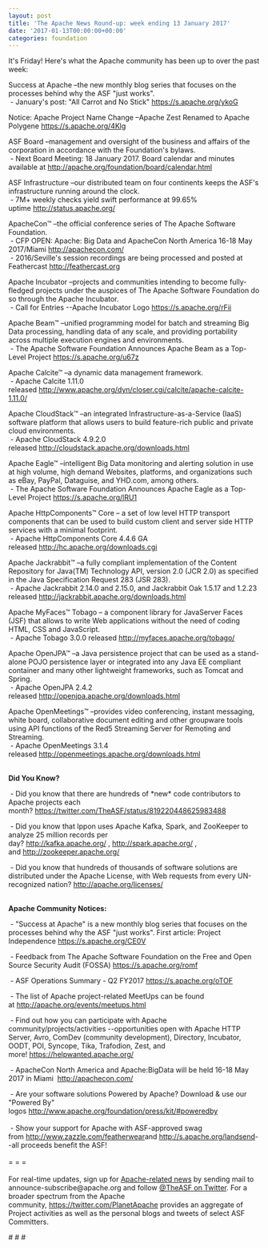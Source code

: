 ```yaml
---
layout: post
title: 'The Apache News Round-up: week ending 13 January 2017'
date: '2017-01-13T00:00:00+00:00'
categories: foundation
---
```

<p>It's Friday! Here's what the Apache community has been up to over the past week:</p> 
  <div> 
    <p>Success at Apache –the new monthly blog series that focuses on the processes behind why the ASF &quot;just works&quot;. &nbsp; <br />&nbsp;- January's post: &quot;All Carrot and No Stick&quot; <a href="https://s.apache.org/ykoG">https://s.apache.org/ykoG</a></p> 
    <p>Notice: Apache Project Name Change –Apache Zest Renamed to Apache Polygene <a href="https://s.apache.org/4Klg%20">https://s.apache.org/4Klg </a></p> 
    <p>ASF Board –management and oversight of the business and affairs of the corporation in accordance with the Foundation's bylaws.<br />&nbsp;- Next Board Meeting: 18 January 2017. Board calendar and minutes available at&nbsp;<a href="http://apache.org/foundation/board/calendar.html">http://apache.org/foundation/board/calendar.html</a></p> 
    <p>ASF Infrastructure –our distributed team on four continents keeps the ASF's infrastructure running around the clock.<br />&nbsp;- 7M+ weekly checks yield swift performance at 99.65% uptime&nbsp;<a href="http://status.apache.org/">http://status.apache.org/</a></p> 
  </div> 
  <div> 
    <p><a href="http://status.apache.org/"></a>ApacheCon™ –the official conference series of The Apache Software Foundation.<br />&nbsp;- CFP OPEN: Apache: Big Data and ApacheCon North America 16-18 May 2017/Miami&nbsp;<a href="http://apachecon.com/">http://apachecon.com/</a><br />&nbsp;- 2016/Seville's session recordings are being processed and posted at Feathercast&nbsp;<a href="http://feathercast.org/">http://feathercast.org</a></p> 
    <p>Apache Incubator&nbsp;–projects and communities intending to become fully-fledged projects under the auspices of The Apache Software Foundation do so through the Apache Incubator.<br />&nbsp;- Call for Entries --Apache Incubator Logo <a href="https://s.apache.org/rFii">https://s.apache.org/rFii</a></p> 
    <p>Apache Beam™ –unified programming model for batch and streaming Big Data processing, handling data of any scale, and providing portability across multiple execution engines and environments.<br />&nbsp;- The Apache Software Foundation Announces Apache Beam as a Top-Level Project <a href="https://s.apache.org/u67z">https://s.apache.org/u67z</a></p> 
    <p>Apache Calcite™ –a dynamic data management framework.<br />&nbsp;- Apache Calcite 1.11.0 released&nbsp;<a href="http://www.apache.org/dyn/closer.cgi/calcite/apache-calcite-1.11.0/">http://www.apache.org/dyn/closer.cgi/calcite/apache-calcite-1.11.0/</a></p> 
    <p>Apache CloudStack™ –an integrated Infrastructure-as-a-Service (IaaS) software platform that allows users to build feature-rich public and private cloud environments.<br />&nbsp;- Apache CloudStack 4.9.2.0 released&nbsp;<a href="http://cloudstack.apache.org/downloads.html">http://cloudstack.apache.org/downloads.html</a></p> 
    <p>Apache Eagle™ –intelligent Big Data monitoring and alerting solution in use at high volume, high demand Websites, platforms, and organizations such as eBay, PayPal, Dataguise, and YHD.com, among others. <br />&nbsp;- The Apache Software Foundation Announces Apache Eagle as a Top-Level Project&nbsp;<a href="https://s.apache.org/lRU1">https://s.apache.org/lRU1</a></p> 
    <p>Apache HttpComponents™ Core – a set of low level HTTP transport components that can be used to build custom client and server side HTTP services with a minimal footprint.<br />&nbsp;- Apache HttpComponents Core 4.4.6 GA released&nbsp;<a href="http://hc.apache.org/downloads.cgi">http://hc.apache.org/downloads.cgi</a></p> 
    <p>Apache Jackrabbit™ –a fully compliant implementation of the Content Repository for Java(TM) Technology API, version 2.0 (JCR 2.0) as specified in the Java Specification Request 283 (JSR 283).<br />&nbsp;- Apache Jackrabbit 2.14.0 and 2.15.0, and Jackrabbit Oak 1.5.17 and 1.2.23 released&nbsp;<a href="http://jackrabbit.apache.org/downloads.html">http://jackrabbit.apache.org/downloads.html</a></p> 
    <p>Apache MyFaces™ Tobago – a component library for JavaServer Faces (JSF) that allows to write Web applications without the need of coding HTML, CSS and JavaScript.<br />&nbsp;- Apache Tobago 3.0.0 released&nbsp;<a href="http://myfaces.apache.org/tobago/">http://myfaces.apache.org/tobago/</a></p> 
    <p>Apache OpenJPA™ –a Java persistence project that can be used as a stand-alone POJO persistence layer or integrated into any Java EE compliant container and many other lightweight frameworks, such as Tomcat and Spring.<br />&nbsp;- Apache OpenJPA 2.4.2 released&nbsp;<a href="http://openjpa.apache.org/downloads.html">http://openjpa.apache.org/downloads.html</a></p> 
    <p>Apache OpenMeetings™ –provides video conferencing, instant messaging, white board, collaborative document editing and other groupware tools using API functions of the Red5 Streaming Server for Remoting and Streaming.<br />&nbsp;- Apache OpenMeetings 3.1.4 released&nbsp;<a href="http://openmeetings.apache.org/downloads.html">http://openmeetings.apache.org/downloads.html</a></p> 
    <p><strong><br />Did You Know?</strong></p> 
    <p><a href="http://qpid.apache.org/download.html"></a></p>&nbsp;- Did you know that there are hundreds of *new* code contributors to Apache projects each month?&nbsp;<a href="https://twitter.com/TheASF/status/819220448625983488">https://twitter.com/TheASF/status/819220448625983488</a><br /> 
    <p>&nbsp;- Did you know that Ippon uses Apache Kafka, Spark, and ZooKeeper to analyze 25 million records per day?&nbsp;<a href="http://kafka.apache.org/">http://kafka.apache.org/</a>&nbsp;,&nbsp;<a href="http://spark.apache.org/">http://spark.apache.org/</a>&nbsp;, and&nbsp;<a href="http://zookeeper.apache.org/">http://zookeeper.apache.org/</a></p> 
    <p>&nbsp;- Did you know that hundreds of thousands of software solutions are distributed under the Apache License, with Web requests from every UN-recognized nation?&nbsp;<a href="http://apache.org/licenses/">http://apache.org/licenses/</a> </p> 
    <p><strong><br />Apache Community Notices:</strong></p> 
  </div> 
  <div> 
    <p>&nbsp;- &quot;Success at Apache&quot; is a new monthly blog series that focuses on the processes behind why the ASF &quot;just works&quot;. First article: Project Independence <a href="https://s.apache.org/CE0V">https://s.apache.org/CE0V</a></p> 
    <p>&nbsp;- Feedback from The Apache Software Foundation on the Free and Open Source Security Audit (FOSSA) <a href="https://s.apache.org/romf">https://s.apache.org/romf</a></p> 
    <p>&nbsp;- ASF Operations Summary - Q2 FY2017 <a href="https://s.apache.org/oTOF">https://s.apache.org/oTOF</a></p> 
    <div> 
      <p>&nbsp;- The list of Apache project-related MeetUps can be found at&nbsp;<a href="http://apache.org/events/meetups.html">http://apache.org/events/meetups.html</a></p> 
      <p>&nbsp;- Find out how you can participate with Apache community/projects/activities --opportunities open with&nbsp;Apache HTTP Server,&nbsp;Avro, ComDev (community development), Directory, Incubator, OODT, POI, Syncope, Tika, Trafodion, Zest, and more!&nbsp;<a href="https://helpwanted.apache.org/">https://helpwanted.apache.org/</a></p> 
    </div> 
    <p>&nbsp;- ApacheCon North America and Apache:BigData will be held 16-18 May 2017 in Miami &nbsp;<a href="http://apachecon.com/">http://apachecon.com/<br /></a></p> 
    <div>&nbsp;- Are your software solutions Powered by Apache? Download &amp; use our &quot;Powered By&quot; logos&nbsp;<a href="http://www.apache.org/foundation/press/kit/#poweredby">http://www.apache.org/foundation/press/kit/#poweredby</a></div> 
    <div><br /></div> 
    <div>&nbsp;- Show your support for Apache with ASF-approved swag from&nbsp;<a href="http://www.zazzle.com/featherwear">http://www.zazzle.com/featherwear</a>and&nbsp;<a href="http://s.apache.org/landsend">http://s.apache.org/landsend</a>--all proceeds benefit the ASF!&nbsp;</div> 
    <div><br /></div> 
    <div>= = =</div> 
    <div><br /></div> 
    <div>For real-time updates, sign up for <a href="http://apache.org/foundation/mailinglists.html#foundation-announce">Apache-related news</a> by sending mail to announce-subscribe@apache.org and follow <a href="https://twitter.com/TheASF">@TheASF on Twitter</a>. For a broader spectrum from the Apache community,&nbsp;<a href="http://s.apache.org/landsend">https://twitter.com/PlanetApache</a> provides an aggregate of Project activities as well as the personal blogs and tweets of select ASF Committers.</div> 
  </div> 
  <p># # #</p>
